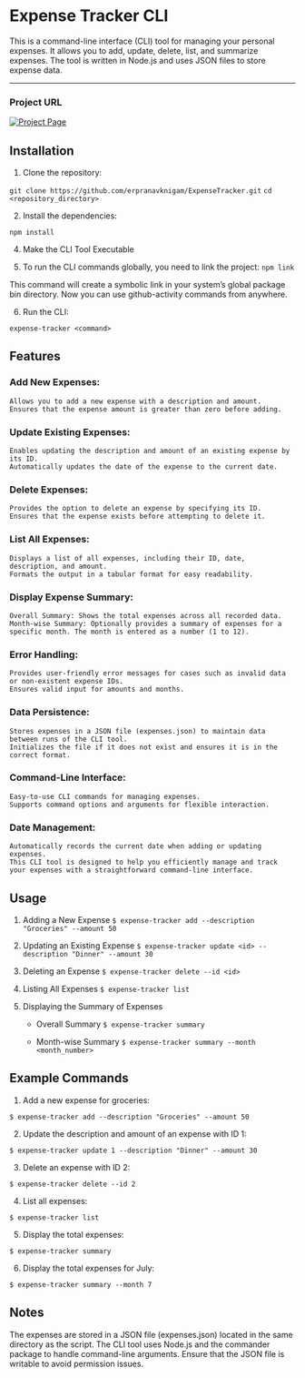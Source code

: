 
# Expense Tracker CLI

This is a command-line interface (CLI) tool for managing your personal expenses. It allows you to add, update, delete, list, and summarize expenses. The tool is written in Node.js and uses JSON files to store expense data.

----------------------------------------------------------------------------------------------------------------

### Project URL
[![Project Page](https://img.shields.io/badge/Project%20Page-Click%20Here-brightgreen)](https://roadmap.sh/projects/expense-tracker)

## Installation

1. Clone the repository:

``` git clone https://github.com/erpranavknigam/ExpenseTracker.git ```
``` cd <repository_directory> ```

2. Install the dependencies:

``` npm install ```

4. Make the CLI Tool Executable


5. To run the CLI commands globally, you need to link the project:
    `npm link`

This command will create a symbolic link in your system’s global package bin directory. Now you can use github-activity commands from anywhere.

6. Run the CLI:

``` expense-tracker <command> ```

## Features
### Add New Expenses:

    Allows you to add a new expense with a description and amount.
    Ensures that the expense amount is greater than zero before adding.

### Update Existing Expenses:

    Enables updating the description and amount of an existing expense by its ID.
    Automatically updates the date of the expense to the current date.

### Delete Expenses:

    Provides the option to delete an expense by specifying its ID.
    Ensures that the expense exists before attempting to delete it.

### List All Expenses:

    Displays a list of all expenses, including their ID, date, description, and amount.
    Formats the output in a tabular format for easy readability.

### Display Expense Summary:

    Overall Summary: Shows the total expenses across all recorded data.
    Month-wise Summary: Optionally provides a summary of expenses for a specific month. The month is entered as a number (1 to 12).

### Error Handling:

    Provides user-friendly error messages for cases such as invalid data or non-existent expense IDs.
    Ensures valid input for amounts and months.

### Data Persistence:

    Stores expenses in a JSON file (expenses.json) to maintain data between runs of the CLI tool.
    Initializes the file if it does not exist and ensures it is in the correct format.

### Command-Line Interface:

    Easy-to-use CLI commands for managing expenses.
    Supports command options and arguments for flexible interaction.

### Date Management:

    Automatically records the current date when adding or updating expenses.
    This CLI tool is designed to help you efficiently manage and track your expenses with a straightforward command-line interface.

## Usage

1. Adding a New Expense
``` $ expense-tracker add --description "Groceries" --amount 50 ```

2. Updating an Existing Expense
``` $ expense-tracker update <id> --description "Dinner" --amount 30 ```

3. Deleting an Expense
``` $ expense-tracker delete --id <id> ```

4. Listing All Expenses
``` $ expense-tracker list ```

5. Displaying the Summary of Expenses
    * Overall Summary
    ``` $ expense-tracker summary ```

    * Month-wise Summary
    ``` $ expense-tracker summary --month <month_number> ```

## Example Commands
1. Add a new expense for groceries:

``` $ expense-tracker add --description "Groceries" --amount 50 ```

2. Update the description and amount of an expense with ID 1:

``` $ expense-tracker update 1 --description "Dinner" --amount 30 ```

3. Delete an expense with ID 2:

``` $ expense-tracker delete --id 2 ```

4. List all expenses:

``` $ expense-tracker list ```

5. Display the total expenses:

``` $ expense-tracker summary ```

6. Display the total expenses for July:

``` $ expense-tracker summary --month 7 ```

## Notes
The expenses are stored in a JSON file (expenses.json) located in the same directory as the script.
The CLI tool uses Node.js and the commander package to handle command-line arguments.
Ensure that the JSON file is writable to avoid permission issues.